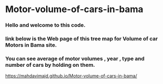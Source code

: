 # Motor-volume-of-cars-in-bama
### Hello and welcome to this code.
### link below is the Web page of this tree map for Volume of car Motors in Bama site.
### You can see average of motor volumes , year , type and number of cars by holding on them.
https://mahdavimajd.github.io/Motor-volume-of-cars-in-bama/

